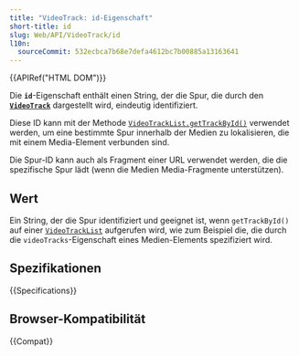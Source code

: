 ```yaml
---
title: "VideoTrack: id-Eigenschaft"
short-title: id
slug: Web/API/VideoTrack/id
l10n:
  sourceCommit: 532ecbca7b68e7defa4612bc7b00885a13163641
---
```


{{APIRef("HTML DOM")}}

Die **`id`**-Eigenschaft enthält einen
String, der die Spur, die durch den **[`VideoTrack`](/de/docs/Web/API/VideoTrack)** dargestellt wird, eindeutig identifiziert.

Diese ID kann mit der Methode [`VideoTrackList.getTrackById()`](/de/docs/Web/API/VideoTrackList/getTrackById) verwendet werden, um eine bestimmte Spur innerhalb der Medien zu lokalisieren, die mit einem Media-Element verbunden sind.

Die Spur-ID kann auch als Fragment einer URL verwendet werden, die die spezifische Spur lädt (wenn die Medien Media-Fragmente unterstützen).

## Wert

Ein String, der die Spur identifiziert und geeignet ist, wenn `getTrackById()` auf einer [`VideoTrackList`](/de/docs/Web/API/VideoTrackList) aufgerufen wird, wie zum Beispiel die, die durch die `videoTracks`-Eigenschaft eines Medien-Elements spezifiziert wird.

## Spezifikationen

{{Specifications}}

## Browser-Kompatibilität

{{Compat}}
